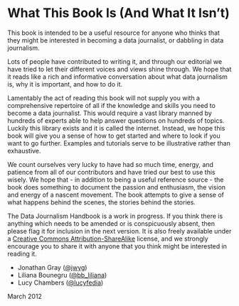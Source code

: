 # What This Book Is (And What It Isn’t)

This book is intended to be a useful resource for anyone who thinks that they might be interested in becoming a data journalist, or dabbling in data journalism.

Lots of people have contributed to writing it, and through our editorial we have tried to let their different voices and views shine through. We hope that it reads like a rich and informative conversation about what data journalism is, why it is important, and how to do it.

Lamentably the act of reading this book will not supply you with a comprehensive repertoire of all if the knowledge and skills you need to become a data journalist. This would require a vast library manned by hundreds of experts able to help answer questions on hundreds of topics. Luckily this library exists and it is called the internet. Instead, we hope this book will give you a sense of how to get started and where to look if you want to go further. Examples and tutorials serve to be illustrative rather than exhaustive.

We count ourselves very lucky to have had so much time, energy, and patience from all of our contributors and have tried our best to use this wisely. We hope that - in addition to being a useful reference source - the book does something to document the passion and enthusiasm, the vision and energy of a nascent movement. The book attempts to give a sense of what happens behind the scenes, the stories behind the stories.

The Data Journalism Handbook is a work in progress. If you think there is anything which needs to be amended or is conspicuously absent, then please flag it for inclusion in the next version. It is also freely available under a [Creative Commons Attribution-ShareAlike](http://creativecommons.org/licenses/by-sa/3.0/) license, and we strongly encourage you to share it with anyone that you think might be interested in reading it.

* Jonathan Gray ([@jwyg](https://twitter.com/jwyg))
* Liliana Bounegru ([@bb_liliana](https://twitter.com/bb_liliana))
* Lucy Chambers ([@lucyfedia](https://twitter.com/lucyfedia))

March 2012
